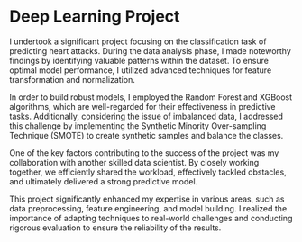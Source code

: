 # Deep Learning Project
I undertook a significant project focusing on the classification task of predicting heart attacks. During the data analysis phase, I made noteworthy findings by identifying valuable patterns within the dataset. To ensure optimal model performance, I utilized advanced techniques for feature transformation and normalization.

In order to build robust models, I employed the Random Forest and XGBoost algorithms, which are well-regarded for their effectiveness in predictive tasks. Additionally, considering the issue of imbalanced data, I addressed this challenge by implementing the Synthetic Minority Over-sampling Technique (SMOTE) to create synthetic samples and balance the classes.

One of the key factors contributing to the success of the project was my collaboration with another skilled data scientist. By closely working together, we efficiently shared the workload, effectively tackled obstacles, and ultimately delivered a strong predictive model.

This project significantly enhanced my expertise in various areas, such as data preprocessing, feature engineering, and model building. I realized the importance of adapting techniques to real-world challenges and conducting rigorous evaluation to ensure the reliability of the results.

